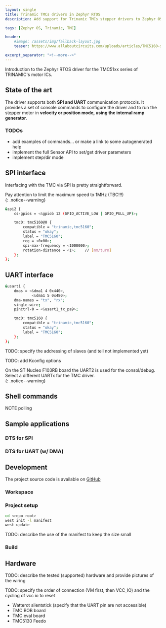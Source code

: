 ```yaml
---
layout: single
title: Trinamic TMCs drivers in Zephyr RTOS
description: Add support for Trinamic TMCs stepper drivers to Zephyr OS

tags: [Zephyr OS, Trinamic, TMC]

header:
    #image: /assets/img/fallback-layout.jpg
    teaser: https://www.allaboutcircuits.com/uploads/articles/TMC5160-stepStick.jpg

excerpt_separator: "<!--more-->"
---
```


Introduction to the Zephyr RTOS driver for the TMC51xx series of TRINAMIC's motor ICs.

<!--more-->

## State of the art

The driver supports both **SPI and UART** communication protocols. It provides a set of console commands to configure the driver and to run the stepper motor in **velocity or position mode, using the internal ramp generator**.  

### TODOs

- add examples of commands... or make a link to some autogenerated help  
- implement the full Sensor API to set/get driver parameters
- implement step/dir mode

## SPI interface

Interfacing with the TMC via SPI is pretty straightforward.  

Pay attention to limit the maximum speed to 1MHz (TBC!!!)  
{: .notice--warning}  

``` bash
&spi2 {
    cs-gpios = <&gpiob 12 (GPIO_ACTIVE_LOW | GPIO_PULL_UP)>;

    tmc0: tmc5160@0 {
        compatible = "trinamic,tmc5160";
        status = "okay";
        label = "TMC5160";
        reg = <0x00>;
        spi-max-frequency = <1000000>;
        rotation-distance = <1>;    // [mm/turn]
    };
};
```

## UART interface

``` bash
&usart1 {
    dmas = <&dma1 4 0x440>,
            <&dma1 5 0x480>;
    dma-names = "tx", "rx";
    single-wire;
    pinctrl-0 = <&usart1_tx_pa9>;

    tmc0: tmc5160 {
        compatible = "trinamic,tmc5160";
        status = "okay";
        label = "TMC5160";
    };
};
```

TODO: specify the addressing of slaves (and tell not implemented yet)  

TODO: add Kconfig options

On the ST Nucleo F103RB board the UART2 is used for the consol/debug. Select a different UARTx for the TMC driver.  
{: .notice--warning}  

## Shell commands

NOTE polling  

## Sample applications

### DTS for SPI

### DTS for UART (w/ DMA)


## Development

The project source code is available on [GitHub](https://github.com/cooked/zephyr-trinamic)  

### Workspace
### Project setup
``` bash
cd <repo root>
west init -l manifest
west update
```

TODO: describe the use of the manifest to keep the size small

### Build

## Hardware
TODO: describe the tested (supported) hardware and provide pictures of the wiring

TODO: specify the order of connection (VM first, then VCC_IO) and the cycling of vcc io to reset
- Watterot silentstick (specify that the UART pin are not accessible)
- TMC BOB board
- TMC eval board
- TMC5130 Feedo

